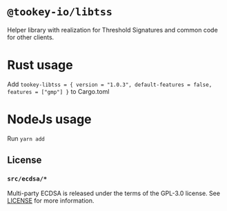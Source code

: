 # `@tookey-io/libtss`

Helper library with realization for Threshold Signatures and common code for other clients.

# Rust usage
Add `tookey-libtss = { version = "1.0.3", default-features = false, features = ["gmp"] }` to Cargo.toml

# NodeJs usage
Run `yarn add `

## License

### `src/ecdsa/*`
Multi-party ECDSA is released under the terms of the GPL-3.0 license. See [LICENSE](LICENSE) for more information.

